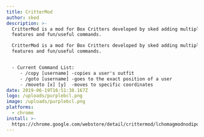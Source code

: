 ```yaml
---
title: CritterMod
author: sked
description: >-
  CritterMod is a mod for Box Critters developed by sked adding multiple extra
  features and fun/useful commands.

  CritterMod is a mod for Box Critters developed by sked adding multiple extra
  features and fun/useful commands.


  - Current Command List:
     - /copy [username] -copies a user's outfit
     - /goto [username] -goes to the exact position of a user
     - /moveto [x] [y]  -moves to specific coordinates
date: 2019-06-19T16:51:38.167Z
logo: /uploads/purplebcl.png
image: /uploads/purplebcl.png
platforms:
  - chrome
install: >-
  https://chrome.google.com/webstore/detail/crittermod/lchomagmodnodipopfgejpbmlachhlke#update1456
---
```


